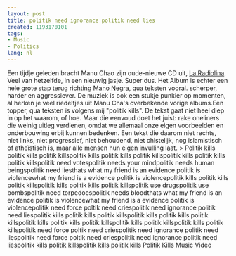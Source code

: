 ```yaml
---
layout: post
title: politik need ignorance politik need lies
created: 1193170101
tags:
- Music
- Politics
lang: nl
---
```

Een tijdje geleden bracht Manu Chao zijn oude-nieuwe CD uit, [La Radiolina](http://www.mp3sparks.com/r2/Manu_Chao/La_Radiolina/group_5371/album_7/mcatalog.shtml?albref=14). Veel van hetzelfde, in een nieuwig jasje. Super dus. Het Album is echter een hele grote stap terug richting [Mano Negra](http://nl.wikipedia.org/wiki/Mano_Negra), qua teksten vooral. scherper, harder en aggressiever. De muziek is ook een stukje punkier op momenten, al herken je veel riedeltjes uit Manu Cha's overbekende vorige albums.Een topper, qua teksten is volgens mij "politik kills". De tekst gaat niet heel diep in op het waarom, of hoe. Maar die eenvoud doet het juist: rake oneliners die weinig uitleg verdienen, omdat we allemaal onze eigen voorbeelden en onderbouwing erbij kunnen bedenken. Een tekst die daarom niet rechts, niet links, niet progressief, niet behoudend, niet chistelijk, nog islamistisch of atheïstisch is, maar alle mensen hun eigen invulling laat. > Politik kills politik kills politik killspolitik kills politik kills politik killspolitik kills politik kills politik killspolitik need votespolitik needs your mindpolitik needs human beingspolitik need liesthats what my friend is an evidence politik is violencewhat my friend is a evidence politik is violencepolitik kills politik kills politik killspolitik kills politik kills politik killspolitik use drugspolitik use bombspolitik need torpedoespolitik needs bloodthats what my friend is an evidence politik is violencewhat my friend is a evidence politik is violencepolitik need force poltik need criespolitik need ignorance politik need liespolitik kills politik kills politik killspolitik kills politik kills politik killspolitik kills politik kills politik killspolitik kills politik killspolitik kills politik killspolitik need force poltik need criespolitik need ignorance politik need liespolitik need force poltik need criespolitik need ignorance politik need liespolitik kills politik killspolitik kills politik kills  Politik Kills Music Video
